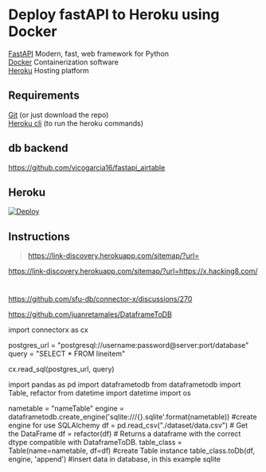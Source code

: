 # Deploy fastAPI to Heroku using Docker

[FastAPI](https://fastapi.tiangolo.com/) Modern, fast, web framework for Python  
[Docker](https://www.docker.com/) Containerization software  
[Heroku](https://www.heroku.com/) Hosting platform

## Requirements

[Git](https://git-scm.com/) (or just download the repo)  
[Heroku cli](https://devcenter.heroku.com/articles/heroku-cli) (to run the heroku commands)


## db backend

https://github.com/vicogarcia16/fastapi_airtable


## Heroku

[![Deploy](https://www.herokucdn.com/deploy/button.svg)](https://heroku.com/deploy?template=https://github.com/wanghaisheng/fastapi-docker-heroku)

## Instructions


>https://link-discovery.herokuapp.com/sitemap/?url=


https://link-discovery.herokuapp.com/sitemap/?url=https://x.hacking8.com/



#
https://github.com/sfu-db/connector-x/discussions/270

https://github.com/juanretamales/DataframeToDB




import connectorx as cx

postgres_url = "postgresql://username:password@server:port/database"
query = "SELECT * FROM lineitem"

cx.read_sql(postgres_url, query)





import pandas as pd
import dataframetodb
from dataframetodb import Table, refactor
from datetime import datetime
import os

nametable = "nameTable"
engine = dataframetodb.create_engine('sqlite:///{}.sqlite'.format(nametable)) #create engine for use SQLAlchemy
df = pd.read_csv("./dataset/data.csv") # Get the DataFrame
df = refactor(df) # Returns a dataframe with the correct dtype compatible with DataframeToDB.
table_class = Table(name=nametable, df=df) #create Table instance
table_class.toDb(df, engine, 'append') #insert data in database, in this example sqlite

